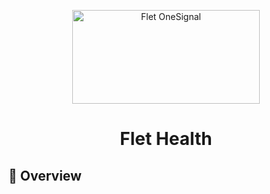 <p align="center"><img src="https://github.com/user-attachments/assets/de014dcd-152b-468a-b38d-0b3dd76dff48" width="300" height="150" alt="Flet OneSignal"></p>


<h1 align="center"> Flet Health </h1>

## 📖 Overview
